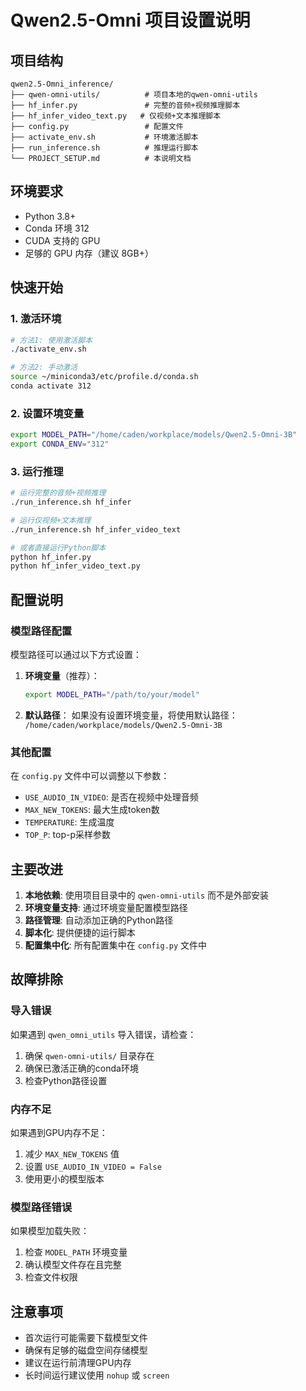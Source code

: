 # Qwen2.5-Omni 项目设置说明

## 项目结构

```
qwen2.5-Omni_inference/
├── qwen-omni-utils/          # 项目本地的qwen-omni-utils
├── hf_infer.py               # 完整的音频+视频推理脚本
├── hf_infer_video_text.py   # 仅视频+文本推理脚本
├── config.py                 # 配置文件
├── activate_env.sh           # 环境激活脚本
├── run_inference.sh          # 推理运行脚本
└── PROJECT_SETUP.md          # 本说明文档
```

## 环境要求

- Python 3.8+
- Conda 环境 312
- CUDA 支持的 GPU
- 足够的 GPU 内存（建议 8GB+）

## 快速开始

### 1. 激活环境

```bash
# 方法1: 使用激活脚本
./activate_env.sh

# 方法2: 手动激活
source ~/miniconda3/etc/profile.d/conda.sh
conda activate 312
```

### 2. 设置环境变量

```bash
export MODEL_PATH="/home/caden/workplace/models/Qwen2.5-Omni-3B"
export CONDA_ENV="312"
```

### 3. 运行推理

```bash
# 运行完整的音频+视频推理
./run_inference.sh hf_infer

# 运行仅视频+文本推理
./run_inference.sh hf_infer_video_text

# 或者直接运行Python脚本
python hf_infer.py
python hf_infer_video_text.py
```

## 配置说明

### 模型路径配置

模型路径可以通过以下方式设置：

1. **环境变量**（推荐）：
   ```bash
   export MODEL_PATH="/path/to/your/model"
   ```

2. **默认路径**：
   如果没有设置环境变量，将使用默认路径：
   `/home/caden/workplace/models/Qwen2.5-Omni-3B`

### 其他配置

在 `config.py` 文件中可以调整以下参数：

- `USE_AUDIO_IN_VIDEO`: 是否在视频中处理音频
- `MAX_NEW_TOKENS`: 最大生成token数
- `TEMPERATURE`: 生成温度
- `TOP_P`: top-p采样参数

## 主要改进

1. **本地依赖**: 使用项目目录中的 `qwen-omni-utils` 而不是外部安装
2. **环境变量支持**: 通过环境变量配置模型路径
3. **路径管理**: 自动添加正确的Python路径
4. **脚本化**: 提供便捷的运行脚本
5. **配置集中化**: 所有配置集中在 `config.py` 文件中

## 故障排除

### 导入错误

如果遇到 `qwen_omni_utils` 导入错误，请检查：

1. 确保 `qwen-omni-utils/` 目录存在
2. 确保已激活正确的conda环境
3. 检查Python路径设置

### 内存不足

如果遇到GPU内存不足：

1. 减少 `MAX_NEW_TOKENS` 值
2. 设置 `USE_AUDIO_IN_VIDEO = False`
3. 使用更小的模型版本

### 模型路径错误

如果模型加载失败：

1. 检查 `MODEL_PATH` 环境变量
2. 确认模型文件存在且完整
3. 检查文件权限

## 注意事项

- 首次运行可能需要下载模型文件
- 确保有足够的磁盘空间存储模型
- 建议在运行前清理GPU内存
- 长时间运行建议使用 `nohup` 或 `screen`

